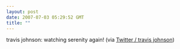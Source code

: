 ```yaml
---
layout: post
date: 2007-07-03 05:29:52 GMT
title: ""
---
```

travis johnson: watching serenity again! (via <a href="http://twitter.com/travisj/statuses/131820842">Twitter / travis johnson</a>)